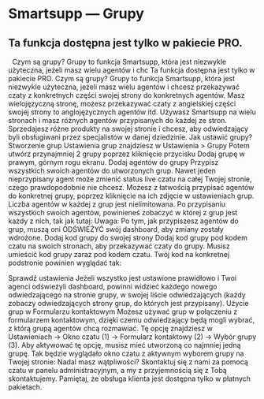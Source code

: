# Smartsupp — Grupy
## Ta funkcja dostępna jest tylko w pakiecie PRO.
  Czym są grupy? Grupy to funkcja Smartsupp, która jest niezwykle użyteczna, jeżeli masz wielu agentów i chc
Ta funkcja dostępna jest tylko w pakiecie PRO.
Czym są grupy?
Grupy to funkcja Smartsupp, która jest niezwykle użyteczna, jeżeli masz wielu agentów i chcesz przekazywać czaty z konkretnych części swojej strony do konkretnych agentów.
Masz wielojęzyczną stronę, możesz przekazywać czaty z angielskiej części swojej strony to anglojęzycznych agentów itd.
Używasz Smartsupp na wielu stronach i masz różnych agentów przypisanych do każdej ze stron.
Sprzedajesz różne produkty na swojej stronie i chcesz, aby odwiedzający byli obsługiwani przez specjalistów w danej dziedzinie.
Jak ustawić grupy?
Stworzenie grup
Ustawienia grup znajdziesz w Ustawienia > Grupy 
Potem utwórz przynajmniej 2 grupy poprzez kliknięcie przycisku Dodaj grupę w prawym, górnym rogu ekranu.
Dodaj agentów do grupy
Przypisz wszystkich swoich agentów do utworzonych grup. Nawet jeden nieprzypisany agent może zmienić status live czatu na całej Twojej stronie, czego prawdopodobnie nie chcesz. Możesz z łatwością przypisać agentów do konkretnej grupy, poprzez kliknięcie na ich zdjęcie w ustawieniach grup. Liczba agentów w każdej z grup jest nielimitowana.
Po przypisaniu wszystkich swoich agentów, powinieneś zobaczyć w której z grup jest każdy z nich, tak jak tutaj:
Uwaga: Po tym, jak przypiszesz agentów do grup, muszą oni ODŚWIEŻYĆ swój dashboard, aby zmiany zostały wdrożone.
Dodaj kod grupy do swojej strony
Dodaj kod grupy pod kodem czatu na swoich stronach, aby przekazywać czaty do grupy. Musisz umieścić kod grupy zaraz pod kodem czatu.
Twój kod na konkretnej podstronie powinien wyglądać tak:
<script>
var _smartsupp = _smartsupp || {};
_smartsupp.key = 'YOUR_SMARTSUPP_CHAT_CODE';
window.smartsupp||(function(d) {
  var s,c,o=smartsupp=function(){ o._.push(arguments)};o._=[];
  s=d.getElementsByTagName('script')[0];c=d.createElement('script');
  c.type='text/javascript';c.charset='utf-8';c.async=true;
  c.src='https://www.smartsuppchat.com/loader.js?';s.parentNode.insertBefore(c,s);
})(document);
</script>

<script>
smartsupp('group', 'GROUP_ID'); //group Support EN
</script>
Sprawdź ustawienia
Jeżeli wszystko jest ustawione prawidłowo i Twoi agenci odświeżyli dashboard, powinni widzieć każdego nowego odwiedzającego na stronie grupy, w swojej liście odwiedzających (każdy zobaczy odwiedzających strony grup, do których jest przypisany).
Użycie grup w Formularzu kontaktowym
Możesz używać grup w połączeniu z formularzem kontaktowym, dzięki czemu odwiedzający będą mogli wybrać, z którą grupą agentów chcą rozmawiać. Tę opcję znajdziesz w Ustawieniach → Okno czatu (1) → Formularz kontaktowy (2) → Wybór grupy (3). Aby aktywować tę opcję, musisz mieć utworzoną co najmniej jedną grupę.
Tak będzie wyglądało okno czatu z aktywnym wyborem grupy na Twojej stronie:
Nadal masz wątpliwości? Skontaktuj się z nami za pomocą czatu w panelu administracyjnym, a my z przyjemnością się z Tobą skontaktujemy. Pamiętaj, że obsługa klienta jest dostępna tylko w płatnych pakietach.

